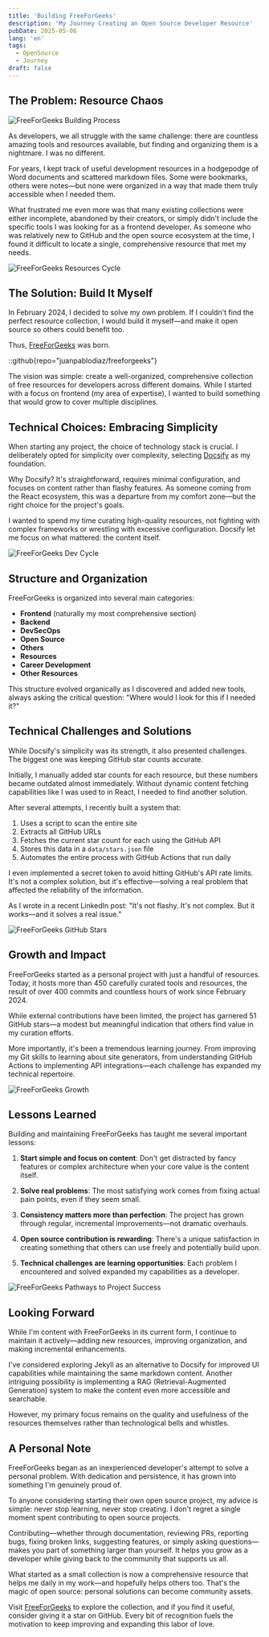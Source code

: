 ```yaml
---
title: 'Building FreeForGeeks'
description: 'My Journey Creating an Open Source Developer Resource'
pubDate: 2025-05-06
lang: 'en'
tags:
  - OpenSource
  - Journey
draft: false
---
```


## The Problem: Resource Chaos

![FreeForGeeks Building Process](../../assets/images/blog/oss/ffg-building.png)

As developers, we all struggle with the same challenge: there are countless amazing tools and resources available, but finding and organizing them is a nightmare. I was no different.

For years, I kept track of useful development resources in a hodgepodge of Word documents and scattered markdown files. Some were bookmarks, others were notes—but none were organized in a way that made them truly accessible when I needed them.

What frustrated me even more was that many existing collections were either incomplete, abandoned by their creators, or simply didn't include the specific tools I was looking for as a frontend developer. As someone who was relatively new to GitHub and the open source ecosystem at the time, I found it difficult to locate a single, comprehensive resource that met my needs.

![FreeForGeeks Resources Cycle](../../assets/images/blog/oss/ffg-resources-cycle.png)

## The Solution: Build It Myself

In February 2024, I decided to solve my own problem. If I couldn't find the perfect resource collection, I would build it myself—and make it open source so others could benefit too.

Thus, [FreeForGeeks](https://freeforgeeks.jpdiaz.dev) was born.

::github{repo="juanpablodiaz/freeforgeeks"}

The vision was simple: create a well-organized, comprehensive collection of free resources for developers across different domains. While I started with a focus on frontend (my area of expertise), I wanted to build something that would grow to cover multiple disciplines.

## Technical Choices: Embracing Simplicity

When starting any project, the choice of technology stack is crucial. I deliberately opted for simplicity over complexity, selecting [Docsify](https://docsify.js.org/) as my foundation.

Why Docsify? It's straightforward, requires minimal configuration, and focuses on content rather than flashy features. As someone coming from the React ecosystem, this was a departure from my comfort zone—but the right choice for the project's goals.

I wanted to spend my time curating high-quality resources, not fighting with complex frameworks or wrestling with excessive configuration. Docsify let me focus on what mattered: the content itself.

![FreeForGeeks Dev Cycle](../../assets/images/blog/oss/ffg-dev-cycle.png)

## Structure and Organization

FreeForGeeks is organized into several main categories:

- **Frontend** (naturally my most comprehensive section)
- **Backend**
- **DevSecOps**
- **Open Source**
- **Others**
- **Resources**
- **Career Development**
- **Other Resources**

This structure evolved organically as I discovered and added new tools, always asking the critical question: "Where would I look for this if I needed it?"

## Technical Challenges and Solutions

While Docsify's simplicity was its strength, it also presented challenges. The biggest one was keeping GitHub star counts accurate.

Initially, I manually added star counts for each resource, but these numbers became outdated almost immediately. Without dynamic content fetching capabilities like I was used to in React, I needed to find another solution.

After several attempts, I recently built a system that:

1. Uses a script to scan the entire site
2. Extracts all GitHub URLs
3. Fetches the current star count for each using the GitHub API
4. Stores this data in a `data/stars.json` file
5. Automates the entire process with GitHub Actions that run daily

I even implemented a secret token to avoid hitting GitHub's API rate limits. It's not a complex solution, but it's effective—solving a real problem that affected the reliability of the information.

As I wrote in a recent LinkedIn post: "It's not flashy. It's not complex. But it works—and it solves a real issue."

![FreeForGeeks GitHub Stars](../../assets/images/blog/oss/ffg-auto.png)

## Growth and Impact

FreeForGeeks started as a personal project with just a handful of resources. Today, it hosts more than 450 carefully curated tools and resources, the result of over 400 commits and countless hours of work since February 2024.

While external contributions have been limited, the project has garnered 51 GitHub stars—a modest but meaningful indication that others find value in my curation efforts.

More importantly, it's been a tremendous learning journey. From improving my Git skills to learning about site generators, from understanding GitHub Actions to implementing API integrations—each challenge has expanded my technical repertoire.

![FreeForGeeks Growth](../../assets/images/blog/oss/ffg-growth.png)

## Lessons Learned

Building and maintaining FreeForGeeks has taught me several important lessons:

1. **Start simple and focus on content**: Don't get distracted by fancy features or complex architecture when your core value is the content itself.

2. **Solve real problems**: The most satisfying work comes from fixing actual pain points, even if they seem small.

3. **Consistency matters more than perfection**: The project has grown through regular, incremental improvements—not dramatic overhauls.

4. **Open source contribution is rewarding**: There's a unique satisfaction in creating something that others can use freely and potentially build upon.

5. **Technical challenges are learning opportunities**: Each problem I encountered and solved expanded my capabilities as a developer.

![FreeForGeeks Pathways to Project Success](../../assets/images/blog/oss/ffg-success.png)

## Looking Forward

While I'm content with FreeForGeeks in its current form, I continue to maintain it actively—adding new resources, improving organization, and making incremental enhancements.

I've considered exploring Jekyll as an alternative to Docsify for improved UI capabilities while maintaining the same markdown content. Another intriguing possibility is implementing a RAG (Retrieval-Augmented Generation) system to make the content even more accessible and searchable.

However, my primary focus remains on the quality and usefulness of the resources themselves rather than technological bells and whistles.

## A Personal Note

FreeForGeeks began as an inexperienced developer's attempt to solve a personal problem. With dedication and persistence, it has grown into something I'm genuinely proud of.

To anyone considering starting their own open source project, my advice is simple: never stop learning, never stop creating. I don't regret a single moment spent contributing to open source projects.

Contributing—whether through documentation, reviewing PRs, reporting bugs, fixing broken links, suggesting features, or simply asking questions—makes you part of something larger than yourself. It helps you grow as a developer while giving back to the community that supports us all.

What started as a small collection is now a comprehensive resource that helps me daily in my work—and hopefully helps others too. That's the magic of open source: personal solutions can become community assets.

Visit [FreeForGeeks](https://freeforgeeks.jpdiaz.dev) to explore the collection, and if you find it useful, consider giving it a star on GitHub. Every bit of recognition fuels the motivation to keep improving and expanding this labor of love.
